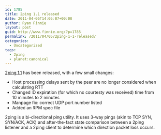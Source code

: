 ```yaml
---
id: 1785
title: 2ping 1.1 released
date: 2011-04-05T14:05:07+00:00
author: Ryan Finnie
layout: post
guid: http://www.finnie.org/?p=1785
permalink: /2011/04/05/2ping-1-1-released/
categories:
  - Uncategorized
tags:
  - 2ping
  - planet:canonical
---
```

[2ping 1.1](http://www.finnie.org/software/2ping/) has been released, with a few small changes:

  * Host processing delays sent by the peer are no longer considered when calculating RTT
  * Changed ID expiration (for which no courtesty was received) time from 10 minutes to 2 minutes
  * Manpage fix: correct UDP port number listed
  * Added an RPM spec file

2ping is a bi-directional ping utility. It uses 3-way pings (akin to TCP SYN, SYN/ACK, ACK) and after-the-fact state comparison between a 2ping listener and a 2ping client to determine which direction packet loss occurs.